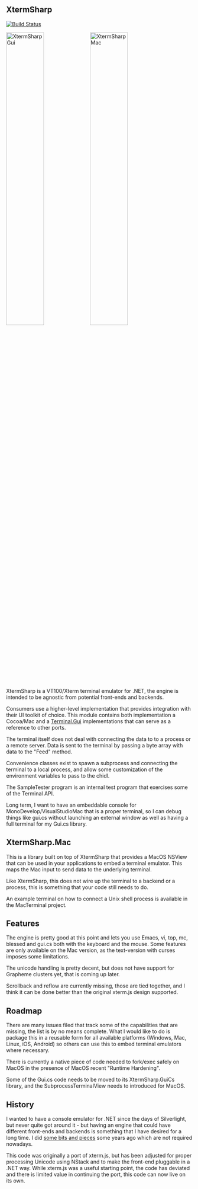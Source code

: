 
XtermSharp
----------

[![Build Status](https://migueldeicaza.visualstudio.com/XtermSharp/_apis/build/status/XtermSharp-Mac-CI?branchName=master)](https://migueldeicaza.visualstudio.com/XtermSharp/_build/latest?definitionId=9&branchName=master)

<img width="45%" alt="XtermSharpGui" src="https://user-images.githubusercontent.com/36863/54497310-80eda980-48cf-11e9-84c2-14ddc054a4b6.png"><img width="45%" alt="XtermSharpMac" src="https://user-images.githubusercontent.com/36863/54497311-80eda980-48cf-11e9-9695-d7425e43262d.png">

XtermSharp is a VT100/Xterm terminal emulator for .NET, the engine is
intended to be agnostic from potential front-ends and backends.

Consumers use a higher-level implementation that provides integration
with their UI toolkit of choice.  This module contains both
implementation a Cocoa/Mac and a
[Terminal.Gui](https://github.com/migueldeicaza/gui.cs)
implementations that can serve as a reference to other ports.

The terminal itself does not deal with connecting the data to to a process
or a remote server.   Data is sent to the terminal by passing a byte array
with data to the "Feed" method.   

Convenience classes exist to spawn a subprocess and connecting the
terminal to a local process, and allow some customization of the
environment variables to pass to the chidl.

The SampleTester program is an internal test program that exercises
some of the Terminal API.

Long term, I want to have an embeddable console for
MonoDevelop/VisualStudioMac that is a proper terminal, so I can debug
things like gui.cs without launching an external window as well as
having a full terminal for my Gui.cs library.



XtermSharp.Mac
--------------

This is a library built on top of XtermSharp that provides a MacOS
NSView that can be used in your applications to embed a terminal
emulator.  This maps the Mac input to send data to the underlying terminal.

Like XtermSharp, this does not wire up the terminal to a backend or a
process, this is something that your code still needs to do.

An example terminal on how to connect a Unix shell process is
available in the MacTerminal project.

Features
--------

The engine is pretty good at this point and lets you use Emacs, vi,
top, mc, blessed and gui.cs both with the keyboard and the mouse.
Some features are only available on the Mac version, as the
text-version with curses imposes some limitations.

The unicode handling is pretty decent, but does not have support for
Grapheme clusters yet, that is coming up later.

Scrollback and reflow are currently missing, those are tied together,
and I think it can be done better than the original xterm.js design
supported.

Roadmap
-------

There are many issues filed that track some of the capabilities that
are missing, the list is by no means complete.   What I would like to
do is package this in a reusable form for all available platforms
(Windows, Mac, Linux, iOS, Android) so others can use this to embed
terminal emulators where necessary.

There is currently a native piece of code needed to fork/exec safely
on MacOS in the presence of MacOS recent "Runtime Hardening".   

Some of the Gui.cs code needs to be moved to its XtermSharp.GuiCs
library, and the SubprocessTerminalView needs to introduced for MacOS.

History
-------

I wanted to have a console emulator for .NET since the days of
Silverlight, but never quite got around it - but having an engine that
could have different front-ends and backends is something that I have
desired for a long time.  I did [some bits and
pieces](https://github.com/mono/pty-sharp) some years ago which are
not required nowadays.

This code was originally a port of xterm.js, but has been adjusted for
proper processing Unicode using NStack and to make the front-end
pluggable in a .NET way.  While xterm.js was a useful starting point,
the code has deviated and there is limited value in continuing the
port, this code can now live on its own.

